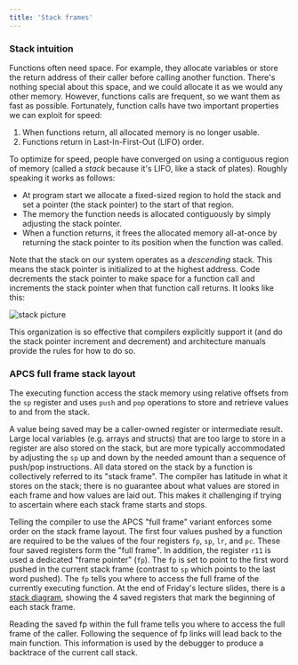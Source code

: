 ```yaml
---
title: 'Stack frames'
---
```


### Stack intuition
Functions often need space. For example, they allocate 
variables or store the return
address of their caller before calling another function. There's
nothing special about this space, and we could allocate it as we would
any other memory.  However, functions calls are frequent, so we want
them as fast as possible.  Fortunately, function calls have two important
properties we can exploit for speed:

1. When functions return, all allocated memory is no longer usable.
2. Functions return in Last-In-First-Out (LIFO) order.

To optimize for speed, people have converged on using a contiguous region of memory
(called a *stack* because it's LIFO, like a stack of plates).  Roughly speaking it
works as follows:

+ At program start we allocate a fixed-sized region to hold the stack and set a
pointer (the stack pointer) to the start of that region.
+ The memory the function needs is allocated contiguously by simply adjusting
the stack pointer.
+ When a function returns, it frees the allocated memory
all-at-once by returning the stack pointer to its position when the function
was called.

Note that the stack on our system operates as a _descending_
stack. This means the stack pointer is initialized to at the highest
address.  Code decrements the stack pointer to make space for
a function call and increments the stack pointer when that function
call returns. It looks like this:

![stack picture](../images/stack.png)

This organization is so effective that compilers explicitly
support it (and do the stack pointer increment and decrement) and
architecture manuals provide the rules for how to do so.

### APCS full frame stack layout
The executing function access the stack memory using relative offsets from the `sp` register and uses `push` and `pop` operations to store and retrieve values to and from the stack. 

A value being saved may be a caller-owned register or intermediate result. Large local variables (e.g. arrays and structs) that are too large to store in a register are also stored on the stack, but are more typically accommodated by adjusting the `sp` up and down by the needed amount than a sequence of push/pop instructions. All data stored on the stack by a function is collectively referred to its "stack frame". The compiler has latitude in what it stores on the stack; there is no guarantee about what values are stored in each frame and how values are laid out. This makes it challenging if trying to ascertain where each stack frame starts and stops.

Telling the compiler to use the APCS "full frame" variant enforces some order on the stack frame layout. The first four values pushed by a function are required to be the values of the four registers `fp`, `sp`, `lr`, and `pc`. These four saved registers form the "full frame". In addition, the register `r11` is used a dedicated "frame pointer" (`fp`). The `fp` is set to point to the first word pushed in the current stack frame (contrast to `sp` which points to the last word pushed). The `fp` tells you where to access the full frame of the currently executing function. At the end of Friday's lecture slides, there is a [stack diagram](/lectures/C_Functions/slides.pdf#page=25), showing the 4 saved registers that mark the beginning of each stack frame.

Reading the saved fp within the full frame tells you where to access the full frame of the caller. Following the sequence of fp links will lead back to the main function. This information is used by the debugger to produce a backtrace of the current call stack.  



